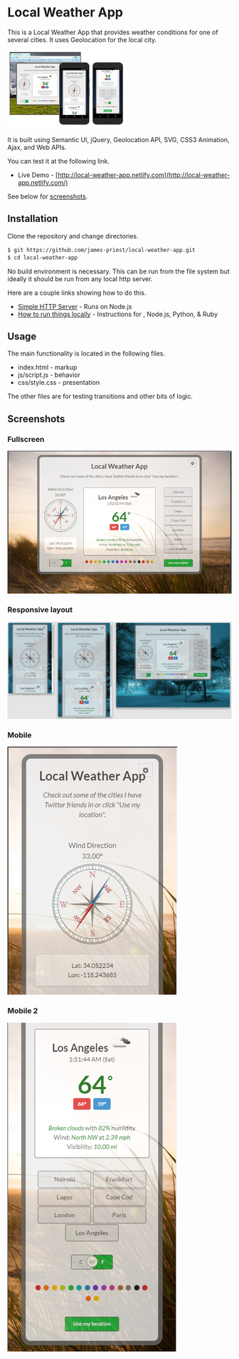 # Local Weather App

This is a Local Weather App that provides weather conditions for one of several cities. It uses Geolocation for the local city.

![weather app](images/portfolio_weather2.jpg)

It is built using Semantic UI, jQuery, Geolocation API, SVG, CSS3 Animation, Ajax, and Web APIs.

You can test it at the following link.

- Live Demo - [http://local-weather-app.netlify.com](http://local-weather-app.netlify.com/)

See below for [screenshots](#screenshots).

## Installation

Clone the repository and change directories.

```bash
$ git https://github.com/james-priest/local-weather-app.git
$ cd local-weather-app
```

No build environment is necessary. This can be run from the file system but ideally it should be run from any local http server.

Here are a couple links showing how to do this.

- [Simple HTTP Server](http://jasonwatmore.com/post/2016/06/22/nodejs-setup-simple-http-server-local-web-server) - Runs on Node.js
- [How to run things locally](https://threejs.org/docs/#manual/en/introduction/How-to-run-things-locally) - Instructions for , Node.js, Python, & Ruby

## Usage

The main functionality is located in the following files.

- index.html - markup
- js/script.js - behavior
- css/style.css - presentation

The other files are for testing transitions and other bits of logic.

## Screenshots

### Fullscreen

![full-screen](images/fcc-semantic-ui-4.png)

### Responsive layout

![responsive](images/fcc-semantic-ui-5.png)

### Mobile

![mobile1](images/fcc-semantic-ui-2.png)

### Mobile 2

![mobile2](images/fcc-semantic-ui-3.png)
